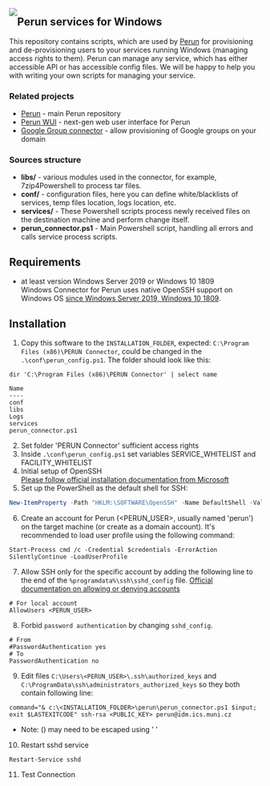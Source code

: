 <a href="https://perun.cesnet.cz/"><img style="float: left; position: relative;" src="https://raw.githubusercontent.com/CESNET/perun/master/perun-web-gui/src/main/webapp/img/logo.png"></a>
## Perun services for Windows ##

This repository contains scripts, which are used by [Perun](https://perun.cesnet.cz/web/) for provisioning and de-provisioning users to your services running Windows (managing access rights to them). Perun can manage any service, which has either accessible API or has accessible config files. We will be happy to help you with writing your own scripts for managing your service.

### Related projects ###

* [Perun](https://github.com/CESNET/perun) - main Perun repository
* [Perun WUI](https://github.com/zlamalp/perun-wui) - next-gen web user interface for Perun
* [Google Group connector](https://github.com/CESNET/google-group-connector) - allow provisioning of Google groups on your domain

### Sources structure ###

* **libs/** - various modules used in the connector, for example, 7zip4Powershell to process tar files.
* **conf/** - configuration files, here you can define white/blacklists of services, temp files location, logs location, etc.
* **services/** - These Powershell scripts process newly received files on the destination machine and perform change itself.
* **perun_connector.ps1** - Main Powershell script, handling all errors and calls service process scripts.

## Requirements 
- at least version Windows Server 2019 or Windows 10 1809   
Windows Connector for Perun uses native OpenSSH support on Windows OS [since Windows Server 2019, Windows 10 1809](https://docs.microsoft.com/en-us/windows-server/administration/openssh/openssh_install_firstuse).

## Installation
1. Copy this software to the `INSTALLATION_FOLDER`, expected: `C:\Program Files (x86)\PERUN Connector`, could be changed in the `.\conf\perun_config.ps1`. The folder should look like this:
```
dir 'C:\Program Files (x86)\PERUN Connector' | select name

Name               
----               
conf               
libs               
Logs               
services           
perun_connector.ps1
```
2. Set folder 'PERUN Connector' sufficient access rights
3. Inside `.\conf\perun_config.ps1` set variables SERVICE_WHITELIST and FACILITY_WHITELIST
4. Initial setup of OpenSSH   
[Please follow official installation documentation from Microsoft](https://docs.microsoft.com/en-us/windows-server/administration/openssh/openssh_install_firstuse)
5. Set up the PowerShell as the default shell for SSH:   
```powershell
New-ItemProperty -Path "HKLM:\SOFTWARE\OpenSSH" -Name DefaultShell -Value "C:\Windows\System32\WindowsPowerShell\v1.0\powershell.exe" -PropertyType String -Force
```
6. Create an account for Perun (<PERUN_USER>, usually named 'perun') on the target machine (or create as a domain account). It's recommended to load user profile using the following command:
```
Start-Process cmd /c -Credential $credentials -ErrorAction SilentlyContinue -LoadUserProfile
```
7. Allow SSH only for the specific account by adding the following line to the end of the `%programdata%\ssh\sshd_config` file. [Official documentation on allowing or denying accounts](https://docs.microsoft.com/en-us/windows-server/administration/openssh/openssh_server_configuration#allowgroups-allowusers-denygroups-denyusers)
```
# For local account
AllowUsers <PERUN_USER>
``` 
8. Forbid `password authentication` by changing `sshd_config`.
```
# From
#PasswordAuthentication yes
# To
PasswordAuthentication no
```
9. Edit files `C:\Users\<PERUN_USER>\.ssh\authorized_keys` and `C:\ProgramData\ssh\administrators_authorized_keys` so they both contain following line:
```
command="& c:\<INSTALLATION_FOLDER>\perun\perun_connector.ps1 $input; exit $LASTEXITCODE" ssh-rsa <PUBLIC_KEY> perun@idm.ics.muni.cz
```
  - Note: () may need to be escaped using ' '

10. Restart sshd service
```
Restart-Service sshd
```
11. Test Connection
